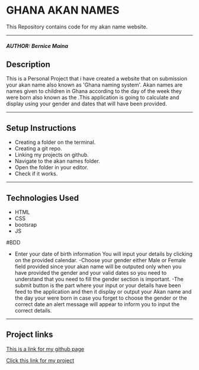 # GHANA AKAN NAMES
This Repository contains code for my akan name website.
*****
##### AUTHOR: Bernice Maina
## Description
This is a Personal Project that i have created a website that on submission your akan name also known as 'Ghana naming system'. Akan names are names given to children in Ghana according to the day of the week they were born also known as the .This application is going to calculate and display using your gender and dates that will have been provided.
**********
                
## Setup Instructions
* Creating a folder on the terminal.
* Creating a git repo.
* Linking my projects on github.
* Navigate to the akan names folder.
* Open the folder in your editor.
* Check if it works.
*****

## Technologies Used
* HTML
* CSS
* bootsrap
* JS

#BDD

- Enter your date of birth information
 You will input your details  by clicking on the provided calendar.
 -Choose your gender either Male or Female field provided since your akan name will be outputed only when you have provided the gender and your valid dates so you need to understand that you need to fill the gender section is important.
 -The submit button is the part where your input or your details have been feed to the application and then it display or output your Akan name and the day your were born in case you forget to choose the gender or the correct date an alert message will appear to inform you to input the correct details.
 ******
 
## Project links
[This is a link for my github page](https://github.com/Bernice2001/Akan-Birthday-Project)

[Click this link for my project](https://bernice2001.github.io/Akan-Birthday-Project/)